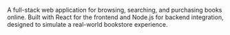 A full-stack web application for browsing, searching, and purchasing books online. Built with React for the frontend and Node.js for backend integration, designed to simulate a real-world bookstore experience.
